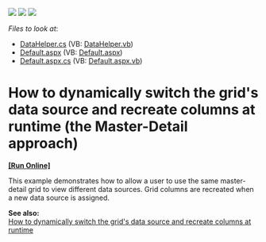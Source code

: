 <!-- default badges list -->
![](https://img.shields.io/endpoint?url=https://codecentral.devexpress.com/api/v1/VersionRange/128539722/12.2.5%2B)
[![](https://img.shields.io/badge/Open_in_DevExpress_Support_Center-FF7200?style=flat-square&logo=DevExpress&logoColor=white)](https://supportcenter.devexpress.com/ticket/details/E4451)
[![](https://img.shields.io/badge/📖_How_to_use_DevExpress_Examples-e9f6fc?style=flat-square)](https://docs.devexpress.com/GeneralInformation/403183)
<!-- default badges end -->
<!-- default file list -->
*Files to look at*:

* [DataHelper.cs](./CS/WebSite/App_Code/DataHelper.cs) (VB: [DataHelper.vb](./VB/WebSite/App_Code/DataHelper.vb))
* [Default.aspx](./CS/WebSite/Default.aspx) (VB: [Default.aspx](./VB/WebSite/Default.aspx))
* [Default.aspx.cs](./CS/WebSite/Default.aspx.cs) (VB: [Default.aspx.vb](./VB/WebSite/Default.aspx.vb))
<!-- default file list end -->
# How to dynamically switch the grid's data source and recreate columns at runtime (the Master-Detail approach)
<!-- run online -->
**[[Run Online]](https://codecentral.devexpress.com/e4451/)**
<!-- run online end -->


<p>This example demonstrates how to allow a user to use the same master-detail grid to view different data sources. Grid columns are recreated when a new data source is assigned. </p><p><strong>See a</strong><strong>lso:</strong><br />
<a href="https://www.devexpress.com/Support/Center/p/E448">How to dynamically switch the grid's data source and recreate columns at runtime</a></p>

<br/>


